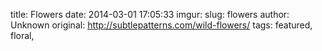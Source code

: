title: Flowers
date: 2014-03-01 17:05:33
imgur: 
slug: flowers
author: Unknown
original: http://subtlepatterns.com/wild-flowers/
tags: featured, floral,
